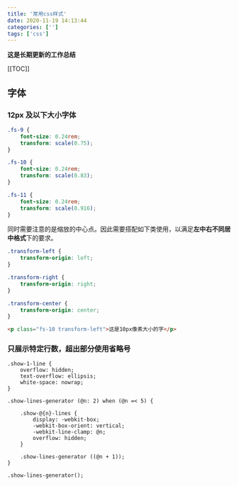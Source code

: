 ```yaml
---
title: '常用css样式'
date: 2020-11-19 14:13:44
categories: ['']
tags: ['css']
---
```


**这是长期更新的工作总结**

[[TOC]]

## 字体
### 12px 及以下大小字体

```css
.fs-9 {
    font-size: 0.24rem;
    transform: scale(0.75);
}

.fs-10 {
    font-size: 0.24rem;
    transform: scale(0.83);
}

.fs-11 {
    font-size: 0.24rem;
    transform: scale(0.916);
}
```

同时需要注意的是缩放的中心点。因此需要搭配如下类使用，以满足**左中右不同居中格式**下的要求。

```css
.transform-left {
    transform-origin: left;
}

.transform-right {
    transform-origin: right;
}

.transform-center {
    transform-origin: center;
}
```

```html
<p class="fs-10 transform-left">这是10px像素大小的字</p>
```

### 只展示特定行数，超出部分使用省略号
```less
.show-1-line {
    overflow: hidden;
    text-overflow: ellipsis;
    white-space: nowrap;
}

.show-lines-generator (@n: 2) when (@n =< 5) {

    .show-@{n}-lines {
        display: -webkit-box;
        -webkit-box-orient: vertical;
        -webkit-line-clamp: @n;
        overflow: hidden;
    }

    .show-lines-generator ((@n + 1));
}

.show-lines-generator();
```
